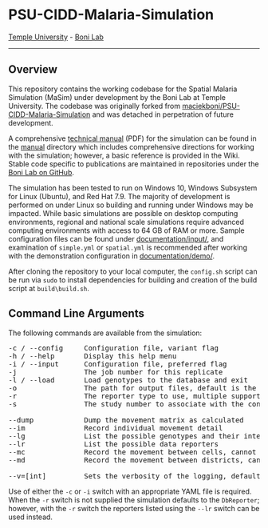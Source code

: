 # PSU-CIDD-Malaria-Simulation

[Temple University](https://www.temple.edu/) - [Boni Lab](http://mol.ax/)

---

## Overview

This repository contains the working codebase for the Spatial Malaria Simulation (MaSim) under development by the Boni Lab at Temple University. The codebase was originally forked from [maciekboni/PSU-CIDD-Malaria-Simulation](https://github.com/maciekboni/PSU-CIDD-Malaria-Simulation) and was detached in perpetration of future development.

A comprehensive [technical manual](manual/manual.pdf) (PDF) for the simulation can be found in the [manual](manual/) directory which includes comprehensive directions for working with the simulation; however, a basic reference is provided in the Wiki. Stable code specific to publications are maintained in repositories under the [Boni Lab on GitHub](https://github.com/bonilab). 

The simulation has been tested to run on Windows 10, Windows Subsystem for Linux (Ubuntu), and Red Hat 7.9. The majority of development is performed on under Linux so building and running under Windows may be impacted.  While basic simulations are possible on desktop computing environments, regional and national scale simulations require advanced computing environments with access to 64 GB of RAM or more. Sample configuration files can be found under [documentation/input/](documentation/input), and examination of `simple.yml` or `spatial.yml` is recommended after working with the demonstration configuration in [documentation/demo/](documentation/demo/).

After cloning the repository to your local computer, the `config.sh` script can be run via `sudo` to install dependencies for building and creation of the build script at `build\build.sh`.

## Command Line Arguments

The following commands are available from the simulation:
<pre>
-c / --config     Configuration file, variant flag 
-h / --help       Display this help menu
-i / --input      Configuration file, preferred flag
-j                The job number for this replicate
-l / --load       Load genotypes to the database and exit
-o                The path for output files, default is the current directory
-r                The reporter type to use, multiple supported when comma delimited
-s                The study number to associate with the configuration

--dump            Dump the movement matrix as calculated
--im              Record individual movement detail
--lg              List the possible genotypes and their internal id values
--lr              List the possible data reporters
--mc              Record the movement between cells, cannot run with --md
--md              Record the movement between districts, cannot run with --mc

--v=[int]         Sets the verbosity of the logging, default zero
</pre>

Use of either the `-c` or `-i` switch with an appropriate YAML file is required. When the `-r` switch is not supplied the simulation defaults to the `DbReporter`; however, with the `-r` switch the reporters listed using the `--lr` switch can be used instead.

